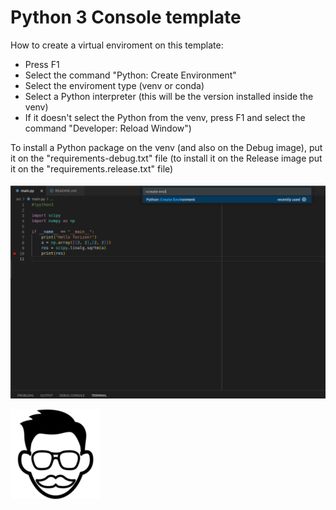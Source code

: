 # Python 3 Console template

How to create a virtual enviroment on this template:

 - Press F1
 - Select the command "Python: Create Environment"
 - Select the enviroment type (venv or conda)
 - Select a Python interpreter (this will be the version installed inside the
 venv)
 - If it doesn't select the Python from the venv, press F1 and select the command
 "Developer: Reload Window")

To install a Python package on the venv (and also on the Debug image), put it 
on the "requirements-debug.txt" file (to install it on the Release image put it
on the "requirements.release.txt" file)

![Create environment command](../assets/templatesDocumentationAssets/python3Console/createEnv.png "createEnvImg")

![aaaaaa](https://github.com/Aarif123456/image_repository/blob/main/public/android-icon-144x144.png)